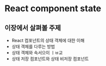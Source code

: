 # React component state

## 이장에서 살펴볼 주제

- React 컴포넌트의 상태 객체에 대한 이해
- 상태 객체를 다루는 방법
- 상태 객체와 속서으이 ㅣㅂ교
- 상태 저장 컴포넌트와 상태 비저장 컴포넌트
